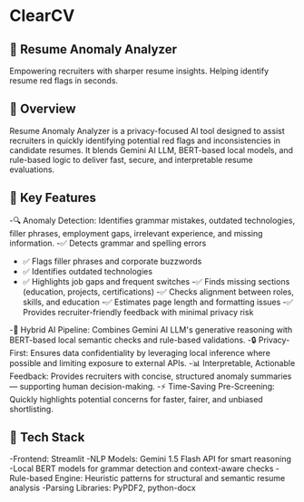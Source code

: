 # ClearCV

## 🧠 Resume Anomaly Analyzer
Empowering recruiters with sharper resume insights.
Helping identify resume red flags in seconds.

## 📌 Overview
Resume Anomaly Analyzer is a privacy-focused AI tool designed to assist recruiters in quickly identifying potential red flags and inconsistencies in candidate resumes. It blends Gemini AI LLM, BERT-based local models, and rule-based logic to deliver fast, secure, and interpretable resume evaluations.

## 🎯 Key Features

-🔍 Anomaly Detection: Identifies grammar mistakes, outdated technologies, filler phrases, employment gaps, irrelevant experience, and missing information.
-✅ Detects grammar and spelling errors
- ✅ Flags filler phrases and corporate buzzwords
- ✅ Identifies outdated technologies
- ✅ Highlights job gaps and frequent switches
-✅ Finds missing sections (education, projects, certifications)
-✅ Checks alignment between roles, skills, and education
-✅ Estimates page length and formatting issues
-✅ Provides recruiter-friendly feedback with minimal privacy risk

-🤖 Hybrid AI Pipeline: Combines Gemini AI LLM's generative reasoning with BERT-based local semantic checks and rule-based validations.
-🔒 Privacy-First: Ensures data confidentiality by leveraging local inference where possible and limiting exposure to external APIs.
-📊 Interpretable, Actionable Feedback: Provides recruiters with concise, structured anomaly summaries — supporting human decision-making.
-⚡ Time-Saving Pre-Screening: Quickly highlights potential concerns for faster, fairer, and unbiased shortlisting.

## 🧠 Tech Stack
-Frontend: Streamlit
-NLP Models: Gemini 1.5 Flash API for smart reasoning
-Local BERT models for grammar detection and context-aware checks
-Rule-based Engine: Heuristic patterns for structural and semantic resume analysis
-Parsing Libraries: PyPDF2, python-docx

